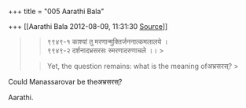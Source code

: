 +++
title = "005 Aarathi Bala"

+++
[[Aarathi Bala	2012-08-09, 11:31:30 [Source](https://groups.google.com/g/samskrita/c/9pLmZYZ4NcI)]]



  
  

> 
> > 
> > ९९४९-१ काश्यां तु मरणान्मुक्तिर्जननात्कमलालये ।  
> ९९४९-२ दर्शनादभ्रसरसः स्मरणादरुणाचले ।। >
> 
> > 
> >   
> > 
> > 
> > Yet, the question remains: what is the meaning ofअभ्रसरस्? >
> 
> > 
> >   
> > 
> > 

  

Could Manassarovar be theअभ्रसरस्?

  

Aarathi.

